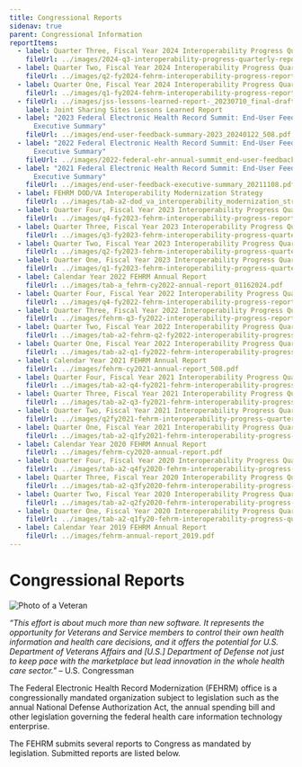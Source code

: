 ```yaml
---
title: Congressional Reports
sidenav: true
parent: Congressional Information
reportItems:
  - label: Quarter Three, Fiscal Year 2024 Interoperability Progress Quarterly Report
    fileUrl: ../images/2024-q3-interoperability-progress-quarterly-report_final-05nov2024-_508ed.pdf
  - label: Quarter Two, Fiscal Year 2024 Interoperability Progress Quarterly Report
    fileUrl: ../images/q2-fy2024-fehrm-interoperability-progress-report-final-.pdf
  - label: Quarter One, Fiscal Year 2024 Interoperability Progress Quarterly Report
    fileUrl: ../images/q1-fy2024-fehrm-interoperability-progress-report_final_508ed.pdf
  - fileUrl: ../images/jss-lessons-learned-report-_20230710_final-draft.pdf
    label: Joint Sharing Sites Lessons Learned Report
  - label: "2023 Federal Electronic Health Record Summit: End-User Feedback
      Executive Summary"
    fileUrl: ../images/end-user-feedback-summary-2023_20240122_508.pdf
  - label: "2022 Federal Electronic Health Record Summit: End-User Feedback
      Executive Summary"
    fileUrl: ../images/2022-federal-ehr-annual-summit_end-user-feedback-summary_20230110_508.pdf
  - label: "2021 Federal Electronic Health Record Summit: End-User Feedback
      Executive Summary"
    fileUrl: ../images/end-user-feedback-executive-summary_20211108.pdf
  - label: FEHRM DOD/VA Interoperability Modernization Strategy
    fileUrl: ../images/tab-a2-dod_va_interoperability_modernization_strategy_20200924.pdf
  - label: Quarter Four, Fiscal Year 2023 Interoperability Progress Quarterly Report
    fileUrl: ../images/q4-fy2023-fehrm-interoperability-progress-report_final_508ed.pdf
  - label: Quarter Three, Fiscal Year 2023 Interoperability Progress Quarterly Report
    fileUrl: ../images/q3-fy2023-fehrm-interoperability-progress-quarterly-report-final-16nov_508ed.pdf
  - label: Quarter Two, Fiscal Year 2023 Interoperability Progress Quarterly Report
    fileUrl: ../images/q2-fy2023-fehrm-interoperability-progress-quarterly-report.pdf
  - label: Quarter One, Fiscal Year 2023 Interoperability Progress Quarterly Report
    fileUrl: ../images/q1-fy2023-fehrm-interoperability-progress-quarterly-report_20230322_1535_508.pdf
  - label: Calendar Year 2022 FEHRM Annual Report
    fileUrl: ../images/tab-a_fehrm-cy2022-annual-report_01162024.pdf
  - label: Quarter Four, Fiscal Year 2022 Interoperability Progress Quarterly Report
    fileUrl: ../images/q4-fy2022-fehrm-interoperability-progress-report_508.pdf
  - label: Quarter Three, Fiscal Year 2022 Interoperability Progress Quarterly Report
    fileUrl: ../images/fehrm-q3-fy2022-interoperability-progress-report_508.pdf
  - label: Quarter Two, Fiscal Year 2022 Interoperability Progress Quarterly Report
    fileUrl: ../images/tab-a2-fehrm-q2-fy2022-interoperability-progress-report.pdf
  - label: Quarter One, Fiscal Year 2022 Interoperability Progress Quarterly Report
    fileUrl: ../images/tab-a2-q1-fy2022-fehrm-interoperability-progress-report.pdf
  - label: Calendar Year 2021 FEHRM Annual Report
    fileUrl: ../images/fehrm-cy2021-annual-report_508.pdf
  - label: Quarter Four, Fiscal Year 2021 Interoperability Progress Quarterly Report
    fileUrl: ../images/tab-a2-q4-fy2021-fehrm-interoperability-progress-quarterly-report.pdf
  - label: Quarter Three, Fiscal Year 2021 Interoperability Progress Quarterly Report
    fileUrl: ../images/tab-a2-q3-fy2021-fehrm-interoperability-progress-quarterly-report.pdf
  - label: Quarter Two, Fiscal Year 2021 Interoperability Progress Quarterly Report
    fileUrl: ../images/q2fy2021-fehrm-interoperability-progress-quarterly-report.pdf
  - label: Quarter One, Fiscal Year 2021 Interoperability Progress Quarterly Report
    fileUrl: ../images/tab-a2-q1fy2021-fehrm-interoperability-progress-quarterly-report_signed-1-.pdf
  - label: Calendar Year 2020 FEHRM Annual Report
    fileUrl: ../images/fehrm-cy2020-annual-report.pdf
  - label: Quarter Four, Fiscal Year 2020 Interoperability Progress Quarterly Report
    fileUrl: ../images/tab-a2-q4fy2020-fehrm-interoperability-progress-quarterly-report_signed.pdf
  - label: Quarter Three, Fiscal Year 2020 Interoperability Progress Quarterly Report
    fileUrl: ../images/tab-a2-q3fy2020-fehrm-interoperability-progress-quarterly-report_signed.pdf
  - label: Quarter Two, Fiscal Year 2020 Interoperability Progress Quarterly Report
    fileUrl: ../images/tab-a2-q2fy2020-fehrm-interoperability-progress-quarterly-report.pdf
  - label: Quarter One, Fiscal Year 2020 Interoperability Progress Quarterly Report
    fileUrl: ../images/tab-a2-q1fy20-fehrm-interoperability-progress-quarterly-report.pdf
  - label: Calendar Year 2019 FEHRM Annual Report
    fileUrl: ../images/fehrm-annual-report_2019.pdf
---
```

# Congressional Reports

![Photo of a Veteran](/images/1000w_q95-4-.jpg)

_“This effort is about much more than new software. It represents the opportunity for Veterans and Service members to control their own health information and health care decisions, and it offers the potential for U.S. Department of Veterans Affairs and [U.S.] Department of Defense not just to keep pace with the marketplace but lead innovation in the whole health care sector."_ – U.S. Congressman

The Federal Electronic Health Record Modernization (FEHRM) office is a congressionally mandated organization subject to legislation such as the annual National Defense Authorization Act, the annual spending bill and other legislation governing the federal health care information technology enterprise.

The FEHRM submits several reports to Congress as mandated by legislation. Submitted reports are listed below.

